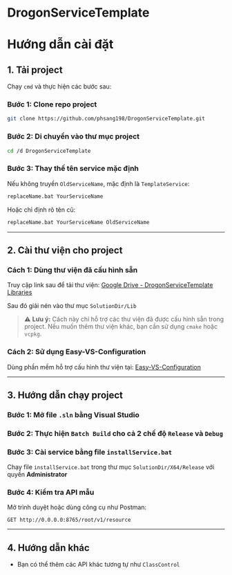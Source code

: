# DrogonServiceTemplate

# Hướng dẫn cài đặt

## 1. Tải project

Chạy `cmd` và thực hiện các bước sau:

### Bước 1: Clone repo project

```sh
git clone https://github.com/phsang198/DrogonServiceTemplate.git
```

### Bước 2: Di chuyển vào thư mục project

```sh
cd /d DrogonServiceTemplate
```

### Bước 3: Thay thế tên service mặc định

Nếu không truyền `OldServiceName`, mặc định là `TemplateService`:

```sh
replaceName.bat YourServiceName
```

Hoặc chỉ định rõ tên cũ:

```sh
replaceName.bat YourServiceName OldServiceName
```

---

## 2. Cài thư viện cho project

### Cách 1: Dùng thư viện đã cấu hình sẵn

Truy cập link sau để tải thư viện:
[Google Drive - DrogonServiceTemplate Libraries](https://drive.google.com/file/d/1NVjwfPkPqbAvN_Dh9m6MVeC1WhEJhhDb/view?usp=sharing)

Sau đó giải nén vào thư mục `SolutionDir/Lib`

> ⚠️ **Lưu ý:** Cách này chỉ hỗ trợ các thư viện đã được cấu hình sẵn trong project. Nếu muốn thêm thư viện khác, bạn cần sử dụng `cmake` hoặc `vcpkg`.

### Cách 2: Sử dụng Easy-VS-Configuration

Dùng phần mềm hỗ trợ cấu hình thư viện tại:
[Easy-VS-Configuration](https://github.com/phsang198/Easy-VS-Configuration)

---

## 3. Hướng dẫn chạy project

### Bước 1: Mở file `.sln` bằng Visual Studio

### Bước 2: Thực hiện `Batch Build` cho cả 2 chế độ `Release` và `Debug`

### Bước 3: Cài service bằng file `installService.bat`

Chạy file `installService.bat` trong thư mục `SolutionDir/X64/Release` với quyền **Administrator**

### Bước 4: Kiểm tra API mẫu

Mở trình duyệt hoặc dùng công cụ như Postman:

```
GET http://0.0.0.0:8765/root/v1/resource
```

---

## 4. Hướng dẫn khác

* Bạn có thể thêm các API khác tương tự như `ClassControl`

